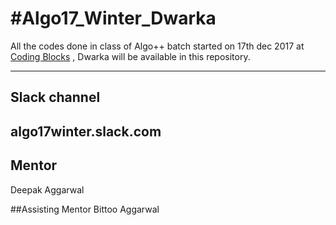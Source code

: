 #Algo17_Winter_Dwarka
==============
All the codes done in class of Algo++ batch started on 17th dec 2017 at [Coding Blocks](codingblocks.com) , Dwarka will be available in this repository.

--------------
## Slack channel
algo17winter.slack.com
--------------

## Mentor
Deepak Aggarwal

##Assisting Mentor
Bittoo Aggarwal